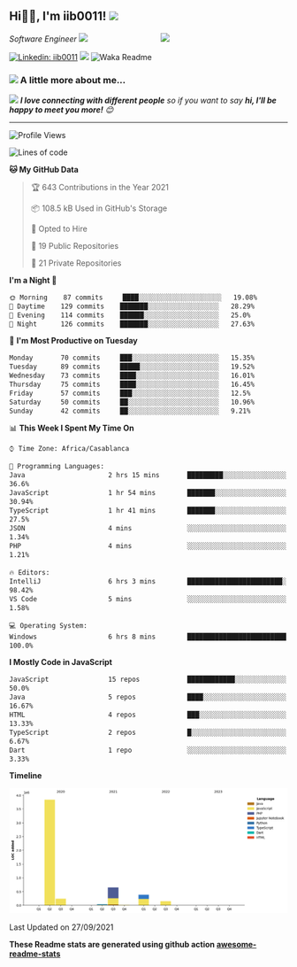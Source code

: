 <h2>Hi🙏🏻, I'm iib0011! <img src="https://media.giphy.com/media/12oufCB0MyZ1Go/giphy.gif" width="50"></h2>
<img align='right' src="https://media.giphy.com/media/XH5DBrjjjWUIBCQ13b/giphy.gif" width="230">
<p><em>Software Engineer <img src="https://media.giphy.com/media/WUlplcMpOCEmTGBtBW/giphy.gif" width="30"> 
</em></p>


[![Linkedin: iib0011](https://img.shields.io/badge/-iib0011-blue?style=flat-square&logo=Linkedin&logoColor=white&link=https://www.linkedin.com/in/iib0011/)](https://www.linkedin.com/in/iib0011/)
![](https://visitor-badge.glitch.me/badge?page_id=iib0011)
![Waka Readme](https://github.com/iib0011/iib0011/workflows/Waka%20Readme/badge.svg)


### <img src="https://media.giphy.com/media/VgCDAzcKvsR6OM0uWg/giphy.gif" width="50"> A little more about me...  


<img src="https://media.giphy.com/media/LnQjpWaON8nhr21vNW/giphy.gif" width="60"> <em><b>I love connecting with different people</b> so if you want to say <b>hi, I'll be happy to meet you more!</b> 😊</em>

---
<!--START_SECTION:waka-->
![Profile Views](http://img.shields.io/badge/Profile%20Views-4-blue)

![Lines of code](https://img.shields.io/badge/From%20Hello%20World%20I%27ve%20Written-2.4%20million%20lines%20of%20code-blue)

**🐱 My GitHub Data** 

> 🏆 643 Contributions in the Year 2021
 > 
> 📦 108.5 kB Used in GitHub's Storage 
 > 
> 💼 Opted to Hire
 > 
> 📜 19 Public Repositories 
 > 
> 🔑 21 Private Repositories  
 > 
**I'm a Night 🦉** 

```text
🌞 Morning    87 commits     ████░░░░░░░░░░░░░░░░░░░░░   19.08% 
🌆 Daytime    129 commits    ███████░░░░░░░░░░░░░░░░░░   28.29% 
🌃 Evening    114 commits    ██████░░░░░░░░░░░░░░░░░░░   25.0% 
🌙 Night      126 commits    ███████░░░░░░░░░░░░░░░░░░   27.63%

```
📅 **I'm Most Productive on Tuesday** 

```text
Monday       70 commits     ███░░░░░░░░░░░░░░░░░░░░░░   15.35% 
Tuesday      89 commits     █████░░░░░░░░░░░░░░░░░░░░   19.52% 
Wednesday    73 commits     ████░░░░░░░░░░░░░░░░░░░░░   16.01% 
Thursday     75 commits     ████░░░░░░░░░░░░░░░░░░░░░   16.45% 
Friday       57 commits     ███░░░░░░░░░░░░░░░░░░░░░░   12.5% 
Saturday     50 commits     ██░░░░░░░░░░░░░░░░░░░░░░░   10.96% 
Sunday       42 commits     ██░░░░░░░░░░░░░░░░░░░░░░░   9.21%

```


📊 **This Week I Spent My Time On** 

```text
⌚︎ Time Zone: Africa/Casablanca

💬 Programming Languages: 
Java                     2 hrs 15 mins       █████████░░░░░░░░░░░░░░░░   36.6% 
JavaScript               1 hr 54 mins        ███████░░░░░░░░░░░░░░░░░░   30.94% 
TypeScript               1 hr 41 mins        ███████░░░░░░░░░░░░░░░░░░   27.5% 
JSON                     4 mins              ░░░░░░░░░░░░░░░░░░░░░░░░░   1.34% 
PHP                      4 mins              ░░░░░░░░░░░░░░░░░░░░░░░░░   1.21%

🔥 Editors: 
IntelliJ                 6 hrs 3 mins        ████████████████████████░   98.42% 
VS Code                  5 mins              ░░░░░░░░░░░░░░░░░░░░░░░░░   1.58%

💻 Operating System: 
Windows                  6 hrs 8 mins        █████████████████████████   100.0%

```

**I Mostly Code in JavaScript** 

```text
JavaScript               15 repos            ████████████░░░░░░░░░░░░░   50.0% 
Java                     5 repos             ████░░░░░░░░░░░░░░░░░░░░░   16.67% 
HTML                     4 repos             ███░░░░░░░░░░░░░░░░░░░░░░   13.33% 
TypeScript               2 repos             █░░░░░░░░░░░░░░░░░░░░░░░░   6.67% 
Dart                     1 repo              ░░░░░░░░░░░░░░░░░░░░░░░░░   3.33%

```


**Timeline**

![Chart not found](https://raw.githubusercontent.com/iib0011/iib0011/master/charts/bar_graph.png) 


 Last Updated on 27/09/2021
<!--END_SECTION:waka-->

**These Readme stats are generated using github action [awesome-readme-stats](https://github.com/iib0011/waka-readme-stats)**
